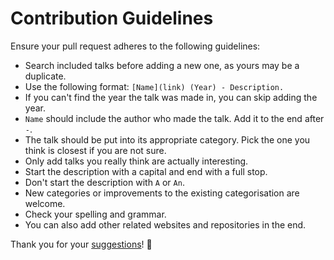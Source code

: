 # Contribution Guidelines
Ensure your pull request adheres to the following guidelines:
- Search included talks before adding a new one, as yours may be a duplicate.
- Use the following format: `[Name](link) (Year) - Description.`
- If you can't find the year the talk was made in, you can skip adding the year.
- `Name` should include the author who made the talk. Add it to the end after `-`.
- The talk should be put into its appropriate category. Pick the one you think is closest if you are not sure.
- Only add talks you really think are actually interesting.
- Start the description with a capital and end with a full stop.
- Don't start the description with `A` or `An`.
- New categories or improvements to the existing categorisation are welcome.
- Check your spelling and grammar.
- You can also add other related websites and repositories in the end.

Thank you for your [suggestions](https://github.com/learn-anything/talks/edit/master/readme.md)! 💜